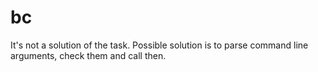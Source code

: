# bc
It's not a solution of the task.
Possible solution is to parse command line arguments, check them and call then.
